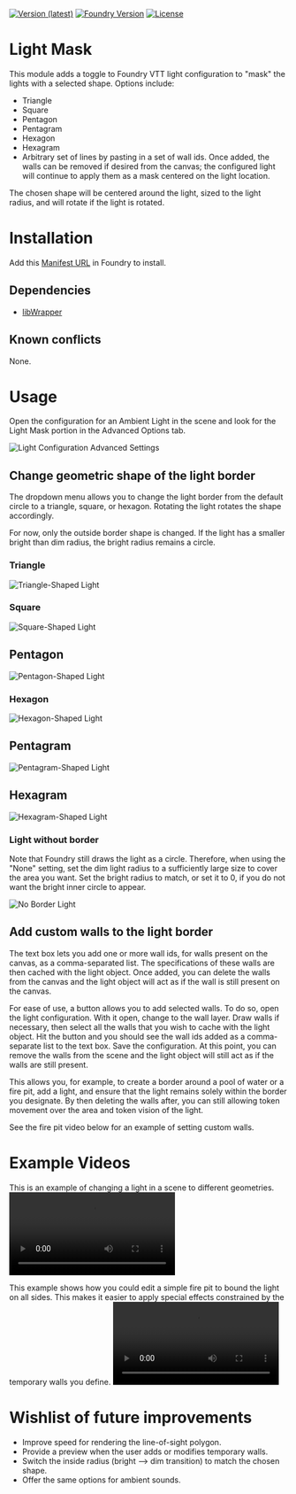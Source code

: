 [![Version (latest)](https://img.shields.io/github/v/release/caewok/fvtt-light-mask)](https://github.com/caewok/fvtt-light-mask/releases/latest)
[![Foundry Version](https://img.shields.io/badge/dynamic/json.svg?url=https://github.com/caewok/fvtt-light-mask/releases/latest/download/module.json&label=Foundry%20Version&query=$.compatibleCoreVersion&colorB=blueviolet)](https://github.com/caewok/fvtt-light-mask/releases/latest)
[![License](https://img.shields.io/github/license/caewok/fvtt-light-mask)](LICENSE)

# Light Mask

This module adds a toggle to Foundry VTT light configuration to "mask" the lights with a selected shape. Options include:
- Triangle
- Square
- Pentagon
- Pentagram
- Hexagon
- Hexagram
- Arbitrary set of lines by pasting in a set of wall ids. Once added, the walls can be removed if desired from the canvas; the configured light will continue to apply them as a mask centered on the light location. 

The chosen shape will be centered around the light, sized to the light radius, and will rotate if the light is rotated.


# Installation

Add this [Manifest URL](https://github.com/caewok/fvtt-light-mask/releases/latest/download/module.json) in Foundry to install.

## Dependencies
- [libWrapper](https://github.com/ruipin/fvtt-lib-wrapper)

## Known conflicts

None.

# Usage

Open the configuration for an Ambient Light in the scene and look for the Light Mask portion in the Advanced Options tab.

![Light Configuration Advanced Settings](https://raw.githubusercontent.com/caewok/fvtt-light-mask/feature/screenshots/screenshots/light_custom_ids_.jpg)

## Change geometric shape of the light border

The dropdown menu allows you to change the light border from the default circle to a triangle, square, or hexagon. Rotating the light rotates the shape accordingly. 

For now, only the outside border shape is changed. If the light has a smaller bright than dim radius, the bright radius remains a circle. 

### Triangle

![Triangle-Shaped Light](https://raw.githubusercontent.com/caewok/fvtt-light-mask/feature/screenshots/screenshots/light_triangle.jpg)

### Square

![Square-Shaped Light](https://raw.githubusercontent.com/caewok/fvtt-light-mask/feature/screenshots/screenshots/light_triangle.jpg)

## Pentagon

![Pentagon-Shaped Light](https://raw.githubusercontent.com/caewok/fvtt-light-mask/feature/screenshots/screenshots/light_pentagon.jpg)

### Hexagon

![Hexagon-Shaped Light](https://raw.githubusercontent.com/caewok/fvtt-light-mask/feature/screenshots/screenshots/light_triangle.jpg)

## Pentagram

![Pentagram-Shaped Light](https://raw.githubusercontent.com/caewok/fvtt-light-mask/feature/screenshots/screenshots/light_pentagram.jpg)

## Hexagram

![Hexagram-Shaped Light](https://raw.githubusercontent.com/caewok/fvtt-light-mask/feature/screenshots/screenshots/light_hexagram.jpg)

### Light without border

Note that Foundry still draws the light as a circle. Therefore, when using the "None" setting, set the dim light radius to a sufficiently large size to cover the area you want. Set the bright radius to match, or set it to 0, if you do not want the bright inner circle to appear.

![No Border Light](https://raw.githubusercontent.com/caewok/fvtt-light-mask/feature/screenshots/screenshots/light_none.jpg)

## Add custom walls to the light border

The text box lets you add one or more wall ids, for walls present on the canvas, as a comma-separated list. The specifications of these walls are then cached with the light object. Once added, you can delete the walls from the canvas and the light object will act as if the wall is still present on the canvas. 

For ease of use, a button allows you to add selected walls. To do so, open the light configuration. With it open, change to the wall layer. Draw walls if necessary, then select all the walls that you wish to cache with the light object. Hit the button and you should see the wall ids added as a comma-separate list to the text box. Save the configuration. At this point, you can remove the walls from the scene and the light object will still act as if the walls are still present.

This allows you, for example, to create a border around a pool of water or a fire pit, add a light, and ensure that the light remains solely within the border you designate. By then deleting the walls after, you can still allowing token movement over the area and token vision of the light. 

See the fire pit video below for an example of setting custom walls.

# Example Videos

This is an example of changing a light in a scene to different geometries. 
![Different Light Geometries](https://raw.githubusercontent.com/caewok/fvtt-light-mask/feature/screenshots/screenshots/light_shapes.webm)

This example shows how you could edit a simple fire pit to bound the light on all sides. This makes it easier to apply special effects constrained by the temporary walls you define. 
![Setting custom walls](https://raw.githubusercontent.com/caewok/fvtt-light-mask/feature/screenshots/screenshots/light_custom_border.webm)

# Wishlist of future improvements

- Improve speed for rendering the line-of-sight polygon.
- Provide a preview when the user adds or modifies temporary walls.
- Switch the inside radius (bright --> dim transition) to match the chosen shape.
- Offer the same options for ambient sounds.


